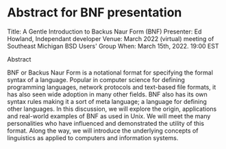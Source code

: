 # Abstract for BNF presentation

Title: A Gentle Introduction to Backus Naur Form (BNF)
Presenter: Ed Howland, Independant developer
Venue: March 2022 (virtual) meeting of Southeast Michigan BSD Users' Group
When: March 15th, 2022. 19:00 EST

Abstract

BNF or Backus Naur Form is a notational format for specifying the formal syntax
of a language. Popular in computer science for defining programming languages,
network protocols and text-based file formats, it has also seen wide
adoption in many other fields. BNF also has its own syntax rules making it
a sort of meta language; a language for defining other languages.
In this discussion, we will explore the origin, applications and real-world
examples of BNF as used in Unix. We will meet the many personalities who have
influenced and demonstrated the utility of this format.  Along the way, we will
introduce the underlying concepts of linguistics as applied to computers and
information systems.



